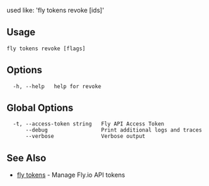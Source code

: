 used like: 'fly tokens revoke [ids]'

## Usage
~~~
fly tokens revoke [flags]
~~~

## Options

~~~
  -h, --help   help for revoke
~~~

## Global Options

~~~
  -t, --access-token string   Fly API Access Token
      --debug                 Print additional logs and traces
      --verbose               Verbose output
~~~

## See Also

* [fly tokens](/docs/flyctl/tokens/)	 - Manage Fly.io API tokens

